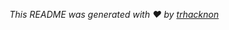 _This README was generated with ❤️ by [trhacknon](https://github.com/tucommenceapousser/readme-md-generator)_
